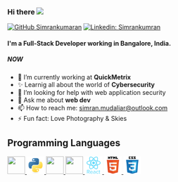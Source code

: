 ### Hi there <img src="https://media.giphy.com/media/mGcNjsfWAjY5AEZNw6/giphy.gif" width="50">
[![GitHub Simrankumaran](https://img.shields.io/github/followers/Simrankumaran?label=follow&style=social)](https://github.com/Simrankumaran)
[![Linkedin: Simrankumran](https://img.shields.io/badge/-Simrankumran-blue?style=flat-square&logo=Linkedin&logoColor=white&link=https://www.linkedin.com/in/simran-kumaran/)](https://www.linkedin.com/in/simran-kumaran/)

#### I'm a Full-Stack Developer working in Bangalore, India.

##### NOW

- 🔭 I’m currently working at **QuickMetrix**
- ✨ Learnig all about the world of **Cybersecurity**
- 🤔 I’m looking for help with web application security
- 💬 Ask me about **web dev**
- 📫 How to reach me: [simran.mudaliar@outlook.com](simran.mudaliar@outlook.com)
- ⚡ Fun fact: Love Photography & Skies

## Programming Languages

<p align="left">
    <a href="https://go.dev/" target="_blank" rel="noreferrer">
        <img src="https://cdn.jsdelivr.net/gh/devicons/devicon/icons/go/go-original-wordmark.svg" width="40" height="40"/>
    </a>
    <a href="https://www.python.org" target="_blank" rel="noreferrer">
        <img src="https://raw.githubusercontent.com/devicons/devicon/master/icons/python/python-original.svg" alt="python" width="40" height="40" />
    </a>
    <a href="https://www.javascript.com/" target="_blank" rel="noreferrer">
        <img src="https://cdn.jsdelivr.net/gh/devicons/devicon/icons/javascript/javascript-original.svg" width="40" height="40" />
    </a>
    <a href="https://vuejs.org/" target="_blank" rel="noreferrer">
            <img src="https://cdn.jsdelivr.net/gh/devicons/devicon/icons/vuejs/vuejs-original.svg" width="40" height="40" />
    </a>
    <a href="https://reactjs.org/" target="_blank" rel="noreferrer">
        <img src="https://raw.githubusercontent.com/devicons/devicon/master/icons/react/react-original-wordmark.svg" alt="react" width="40" height="40" />
    </a>
    <a href="https://www.w3.org/html/" target="_blank" rel="noreferrer">
        <img src="https://raw.githubusercontent.com/devicons/devicon/master/icons/html5/html5-original-wordmark.svg" alt="html5" width="40" height="40" />
    </a>
    <a href="https://www.w3schools.com/css/" target="_blank" rel="noreferrer">
        <img src="https://raw.githubusercontent.com/devicons/devicon/master/icons/css3/css3-original-wordmark.svg" alt="css3" width="40" height="40" />
    </a>
</p>
